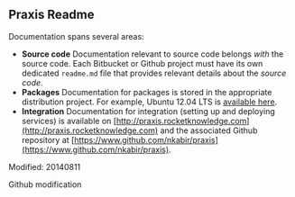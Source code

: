 ## Praxis Readme

Documentation spans several areas:

* **Source code** Documentation relevant to source code belongs _with_ the source code. Each Bitbucket or Github project must have its own dedicated `readme.md` file that provides relevant details about the _source code_.
* **Packages** Documentation for packages is stored in the appropriate distribution project. For example, Ubuntu 12.04 LTS is [available here](https://bitbucket.org/autonomy/blackbox-12.04).
* **Integration** Documentation for integration (setting up and deploying services) is available on [http://praxis.rocketknowledge.com](http://praxis.rocketknowledge.com) and the associated Github repository at [https://www.github.com/nkabir/praxis](https://www.github.com/nkabir/praxis).

Modified: 20140811

Github modification
